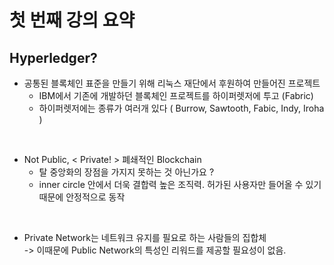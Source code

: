 # 첫 번째 강의 요약

## Hyperledger?

+ 공통된 블록체인 표준을 만들기 위해 리눅스 재단에서 후원하여 만들어진 프로젝트
  + IBM에서 기존에 개발하던 블록체인 프로젝트를 하이퍼렛저에 투고 (Fabric)
  + 하이퍼렛저에는 종류가 여러개 있다 ( Burrow, Sawtooth, Fabic, Indy, Iroha )

<br/>

+ Not Public, < Private! > 폐쇄적인 Blockchain
  + 탈 중앙화의 장점을 가지지 못하는 것 아닌가요 ?
  + inner circle 안에서 더욱 결합력 높은 조직력. 허가된 사용자만 들어올 수 있기 때문에 안정적으로 동작
  
<br/>

+ Private Network는 네트워크 유지를 필요로 하는 사람들의 집합체 <br/>
-> 이때문에 Public Network의 특성인 리워드를 제공할 필요성이 없음.








